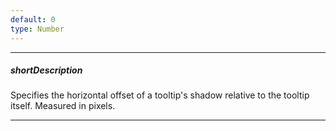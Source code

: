 ```yaml
---
default: 0
type: Number
---
```

---
##### shortDescription
Specifies the horizontal offset of a tooltip's shadow relative to the tooltip itself. Measured in pixels.

---

